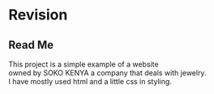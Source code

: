 <h1>Revision</h1>
<h2>Read Me</h2>
<p>This project is a simple example of a website<br>
owned by SOKO KENYA a company that deals with jewelry.<br>
I have mostly used html and a little css in styling.</p>
